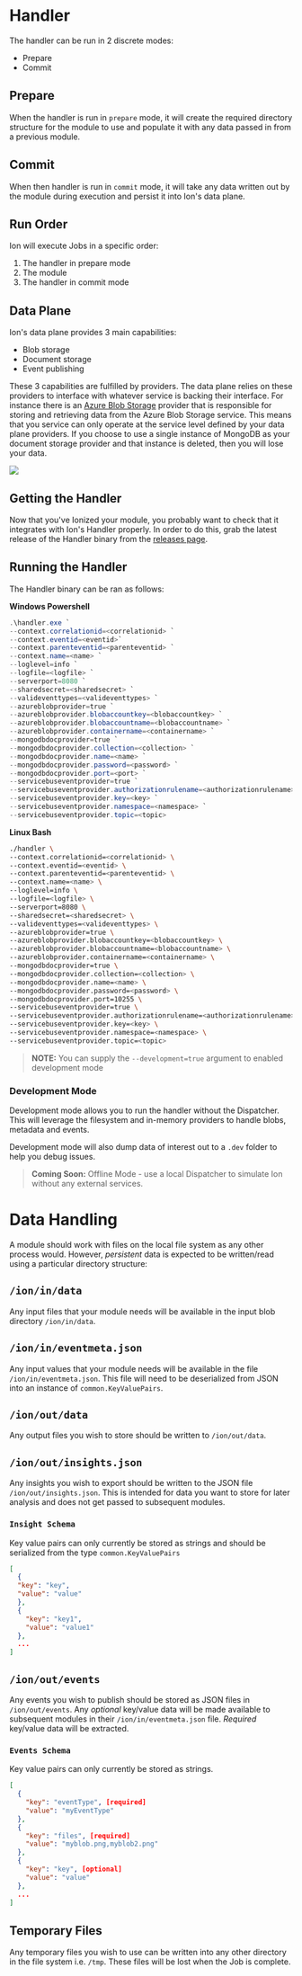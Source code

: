 # Handler
The handler can be run in 2 discrete modes:
* Prepare
* Commit

## Prepare
When the handler is run in `prepare` mode, it will create the required directory structure for the module to use and populate it with any data passed in from a previous module.

## Commit
When then handler is run in `commit` mode, it will take any data written out by the module during execution and persist it into Ion's data plane.

## Run Order
Ion will execute Jobs in a specific order:
1. The handler in prepare mode
2. The module
3. The handler in commit mode

## Data Plane
Ion's data plane provides 3 main capabilities:
* Blob storage
* Document storage
* Event publishing

These 3 capabilities are fulfilled by providers. The data plane relies on these providers to interface with whatever service is backing their interface. For instance there is an [Azure Blob Storage](https://azure.microsoft.com/en-us/services/storage/blobs/) provider that is responsible for storing and retrieving data from the Azure Blob Storage service. This means that you service can only operate at the service level defined by your data plane providers. If you choose to use a single instance of MongoDB as your document storage provider and that instance is deleted, then you will lose your data.

![](../../../docs/ion3.png)

## Getting the Handler
Now that you've Ionized your module, you probably want to check that it integrates with Ion's Handler properly. In order to do this, grab the latest release of the Handler binary from the [releases page](https://github.com/lawrencegripper/ion/releases).

## Running the Handler
The Handler binary can be ran as follows:

**Windows Powershell**
```powershell
.\handler.exe `
--context.correlationid=<correlationid> `
--context.eventid=<eventid>`
--context.parenteventid=<parenteventid> `
--context.name=<name> `
--loglevel=info `
--logfile=<logfile> `
--serverport=8080 `
--sharedsecret=<sharedsecret> `
--valideventtypes=<valideventtypes> `
--azureblobprovider=true `
--azureblobprovider.blobaccountkey=<blobaccountkey> `
--azureblobprovider.blobaccountname=<blobaccountname> `
--azureblobprovider.containername=<containername> `
--mongodbdocprovider=true `
--mongodbdocprovider.collection=<collection> `
--mongodbdocprovider.name=<name> `
--mongodbdocprovider.password=<password> `
--mongodbdocprovider.port=<port> `
--servicebuseventprovider=true `
--servicebuseventprovider.authorizationrulename=<authorizationrulename> `
--servicebuseventprovider.key=<key> `
--servicebuseventprovider.namespace=<namespace> `
--servicebuseventprovider.topic=<topic>
```

**Linux Bash**

```bash
./handler \
--context.correlationid=<correlationid> \
--context.eventid=<eventid> \
--context.parenteventid=<parenteventid> \
--context.name=<name> \
--loglevel=info \
--logfile=<logfile> \
--serverport=8080 \
--sharedsecret=<sharedsecret> \
--valideventtypes=<valideventtypes> \
--azureblobprovider=true \
--azureblobprovider.blobaccountkey=<blobaccountkey> \
--azureblobprovider.blobaccountname=<blobaccountname> \
--azureblobprovider.containername=<containername> \
--mongodbdocprovider=true \
--mongodbdocprovider.collection=<collection> \
--mongodbdocprovider.name=<name> \
--mongodbdocprovider.password=<password> \
--mongodbdocprovider.port=10255 \
--servicebuseventprovider=true \
--servicebuseventprovider.authorizationrulename=<authorizationrulename> \
--servicebuseventprovider.key=<key> \
--servicebuseventprovider.namespace=<namespace> \
--servicebuseventprovider.topic=<topic>
```

> **NOTE:** You can supply the `--development=true` argument to enabled development mode

### Development Mode
Development mode allows you to run the handler without the Dispatcher. This will leverage the filesystem and in-memory providers to handle blobs, metadata and events.

Development mode will also dump data of interest out to a `.dev` folder to help you debug issues.

> **Coming Soon:** Offline Mode - use a local Dispatcher to simulate Ion without any external services.

# Data Handling
A module should work with files on the local file system as any other process would.
However, _persistent_ data is expected to be written/read using a particular directory structure:

## `/ion/in/data`
Any input files that your module needs will be available in the input blob directory `/ion/in/data`.

## `/ion/in/eventmeta.json`
Any input values that your module needs will be available in the file `/ion/in/eventmeta.json`.
This file will need to be deserialized from JSON into an instance of `common.KeyValuePairs`.

## `/ion/out/data`
Any output files you wish to store should be written to `/ion/out/data`.

## `/ion/out/insights.json`
Any insights you wish to export should be written to the JSON file `/ion/out/insights.json`. This is intended for data you want to store for later analysis and does not get passed to subsequent modules.

### `Insight Schema`
Key value pairs can only currently be stored as strings and should be serialized from the type `common.KeyValuePairs`
```json
[
  {
  "key": "key",
  "value": "value"
  },
  {
    "key": "key1",
    "value": "value1"
  },
  ...
]
```

## `/ion/out/events`
Any events you wish to publish should be stored as JSON files in `/ion/out/events`. Any _optional_ key/value data will be made available to subsequent modules in their `/ion/in/eventmeta.json` file. _Required_ key/value data will be extracted.

### `Events Schema`
Key value pairs can only currently be stored as strings.
```json
[
  {
    "key": "eventType", [required]
    "value": "myEventType"
  },
  {
    "key": "files", [required]
    "value": "myblob.png,myblob2.png"
  },
  {
    "key": "key", [optional]
    "value": "value"
  },
  ...
]
```

## Temporary Files
Any temporary files you wish to use can be written into any other directory in the file system i.e. `/tmp`. These files will be lost when the Job is complete.